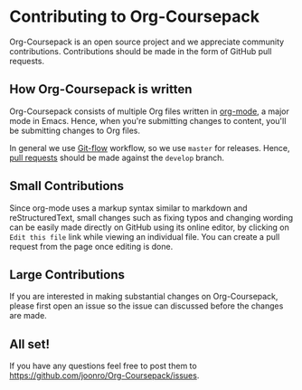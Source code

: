 
# Contributing to Org-Coursepack

Org-Coursepack is an open source project and we appreciate community
contributions. Contributions should be made in the form of GitHub
pull requests.


## How Org-Coursepack is written

Org-Coursepack consists of multiple Org files written in
[org-mode](<https://orgmode.org/>), a major mode in Emacs. Hence, when you're
submitting changes to content, you'll be submitting changes to Org files.

In general we use [Git-flow](https://www.atlassian.com/git/tutorials/comparing-workflows/gitflow-workflow) workflow, so we use `master` for releases. Hence,
[pull requests](https://help.github.com/articles/about-pull-requests/) should be made against the `develop` branch.


## Small Contributions

Since org-mode uses a markup syntax similar to markdown and reStructuredText,
small changes such as fixing typos and changing wording can be easily made
directly on GitHub using its online editor, by clicking on `Edit this file`
link while viewing an individual file. You can create a pull request from the
page once editing is done.


## Large Contributions

If you are interested in making substantial changes on Org-Coursepack,
please first open an issue so the issue can discussed before the changes are
made.


## All set!

If you have any questions feel free to post them to <https://github.com/joonro/Org-Coursepack/issues>.


